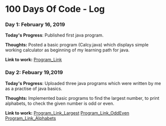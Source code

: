 # 100 Days Of Code - Log

### Day 1: February 16, 2019 

**Today's Progress**: Published first java program.

**Thoughts:** Posted a basic program (Calcy.java) which displays simple working calculator as beginning of my learning path for java.

**Link to work:** [Program_Link](https://github.com/vaish30/Learning-Java)

### Day 2: Febuary 19,2019 

**Today's Progress**: Uploaded three java programs which were written by me as a practise of java basics.

**Thoughts:** Implemented basic programs to find the largest number, to print alphabets, to check the given number is odd or even.

**Link to work:** [Program_Link_Largest](https://github.com/vaish30/Learning-Java/blob/master/Largest.java)
                  [Program_Link_OddEven](https://github.com/vaish30/Learning-Java/blob/master/Check.java)
                  [Program_Link_Alphabets](https://github.com/vaish30/Learning-Java/blob/master/alpha.java)
                  


